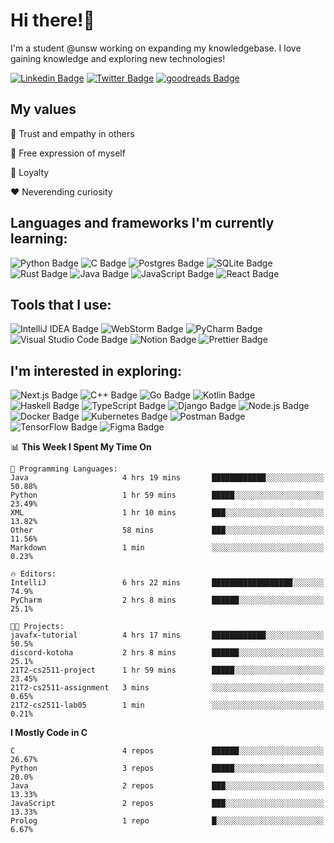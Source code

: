 # Hi there!👋

I'm a student @unsw working on expanding my knowledgebase. I love gaining knowledge and exploring new technologies!

[![Linkedin Badge](https://img.shields.io/badge/-ericzhu98-0A66C2?logo=linkedin&style=flat)](https://linkedin.com/in/ericzhu98/)
[![Twitter Badge](https://img.shields.io/badge/-ericzhu98-1DA1F2?logo=twitter&logoColor=white&style=flat)](https://twitter.com/ericzhu98)
[![goodreads Badge](https://img.shields.io/badge/-ericzhu98-372213?logo=goodreads&logoColor=white&style=flat)](https://goodreads.com/ericzhu98)

## My values

:blue_heart: Trust and empathy in others

:purple_heart: Free expression of myself

:green_heart: Loyalty

:heart: Neverending curiosity

## Languages and frameworks I'm currently learning:

![Python Badge](https://img.shields.io/badge/-Python-14354C?logo=python&logoColor=white&style=flat-square)
![C Badge](https://img.shields.io/badge/C-%2300599C.svg?logo=c&logoColor=white&style=flat-square)
![Postgres Badge](https://img.shields.io/badge/-Postgres-316192?logo=postgresql&logoColor=white&style=flat-square)
![SQLite Badge](https://img.shields.io/badge/-SQLite-07405e?logo=sqlite&logoColor=white&style=flat-square)
![Rust Badge](https://img.shields.io/badge/-Rust-000000?logo=rust&style=flat-square)
![Java Badge](https://img.shields.io/badge/-Java-007396?logo=java&logoColor=white&style=flat-square)
![JavaScript Badge](https://img.shields.io/badge/-JavaScript-323330?logo=javascript&logoColor=F7DF1E&style=flat-square)
![React Badge](https://img.shields.io/badge/-React-20232a?logo=react&logoColor=2361DAFB&style=flat-square)

## Tools that I use:

![IntelliJ IDEA Badge](https://img.shields.io/badge/-IntelliJ%20IDEA-000000?logo=intellij-idea&logoColor=white&style=flat-square)
![WebStorm Badge](https://img.shields.io/badge/-WebStorm-000000?logo=webstorm&logoColor=white&style=flat-square)
![PyCharm Badge](https://img.shields.io/badge/-PyCharm-000000?logo=pycharm&logoColor=white&style=flat-square)
![Visual Studio Code Badge](https://img.shields.io/badge/-Visual%20Studio%20Code-0078d7?logo=visual-studio-code&logoColor=white&style=flat-square)
![Notion Badge](https://img.shields.io/badge/-Notion-000000?logo=notion&logoColor=white&style=flat-square)
![Prettier Badge](https://img.shields.io/badge/-Prettier-F7B93E?logo=prettier&logoColor=white&style=flat-square)

## I'm interested in exploring:

![Next.js Badge](https://img.shields.io/badge/-NextJs-000000?logo=next.js&style=flat-square)
![C++ Badge](https://img.shields.io/badge/-C++-00599C?logo=c%2B%2B&logoColor=white&style=flat-square)
![Go Badge](https://img.shields.io/badge/-Go-00ADD8?logo=go&logoColor=white&style=flat-square)
![Kotlin Badge](https://img.shields.io/badge/-Kotlin-0095D5?logo=kotlin&logoColor=white&style=flat-square)
![Haskell Badge](https://img.shields.io/badge/-Haskell-5D4F85?logo=haskell&logoColor=white&style=flat-square)
![TypeScript Badge](https://img.shields.io/badge/-TypeScript-3178C6?logo=typescript&logoColor=white&style=flat-square)
![Django Badge](https://img.shields.io/badge/-Django-092E20?logo=django&logoColor=white&style=flat-square)
![Node.js Badge](https://img.shields.io/badge/-Node.js-339933?logo=node.js&logoColor=white&style=flat-square)
![Docker Badge](https://img.shields.io/badge/-Docker-2496ED?logo=docker&logoColor=white&style=flat-square)
![Kubernetes Badge](https://img.shields.io/badge/-Kubernetes-326CE5?logo=kubernetes&logoColor=white&style=flat-square)
![Postman Badge](https://img.shields.io/badge/-Postman-FF6C37?logo=postman&logoColor=white&style=flat-square)
![TensorFlow Badge](https://img.shields.io/badge/-TensorFlow-FF6F00?logo=tensorflow&logoColor=white&style=flat-square)
![Figma Badge](https://img.shields.io/badge/-Figma-F24E1E?logo=figma&logoColor=white&style=flat-square)

<!--START_SECTION:waka-->
📊 **This Week I Spent My Time On** 

```text
💬 Programming Languages: 
Java                     4 hrs 19 mins       ████████████░░░░░░░░░░░░░   50.88% 
Python                   1 hr 59 mins        █████░░░░░░░░░░░░░░░░░░░░   23.49% 
XML                      1 hr 10 mins        ███░░░░░░░░░░░░░░░░░░░░░░   13.82% 
Other                    58 mins             ███░░░░░░░░░░░░░░░░░░░░░░   11.56% 
Markdown                 1 min               ░░░░░░░░░░░░░░░░░░░░░░░░░   0.23%

🔥 Editors: 
IntelliJ                 6 hrs 22 mins       ██████████████████░░░░░░░   74.9% 
PyCharm                  2 hrs 8 mins        ██████░░░░░░░░░░░░░░░░░░░   25.1%

🐱‍💻 Projects: 
javafx-tutorial          4 hrs 17 mins       ████████████░░░░░░░░░░░░░   50.5% 
discord-kotoha           2 hrs 8 mins        ██████░░░░░░░░░░░░░░░░░░░   25.1% 
21T2-cs2511-project      1 hr 59 mins        █████░░░░░░░░░░░░░░░░░░░░   23.45% 
21T2-cs2511-assignment   3 mins              ░░░░░░░░░░░░░░░░░░░░░░░░░   0.65% 
21T2-cs2511-lab05        1 min               ░░░░░░░░░░░░░░░░░░░░░░░░░   0.21%

```

**I Mostly Code in C** 

```text
C                        4 repos             ██████░░░░░░░░░░░░░░░░░░░   26.67% 
Python                   3 repos             █████░░░░░░░░░░░░░░░░░░░░   20.0% 
Java                     2 repos             ███░░░░░░░░░░░░░░░░░░░░░░   13.33% 
JavaScript               2 repos             ███░░░░░░░░░░░░░░░░░░░░░░   13.33% 
Prolog                   1 repo              █░░░░░░░░░░░░░░░░░░░░░░░░   6.67%

```



<!--END_SECTION:waka-->
